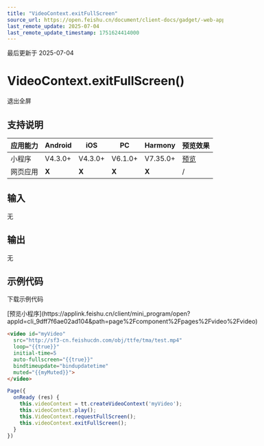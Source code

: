 ```yaml
---
title: "VideoContext.exitFullScreen"
source_url: https://open.feishu.cn/document/client-docs/gadget/-web-app-api/media/video/videocontext/exitfullscreen
last_remote_update: 2025-07-04
last_remote_update_timestamp: 1751624414000
---
```

最后更新于 2025-07-04

# VideoContext.exitFullScreen()

退出全屏

## 支持说明

应用能力 | Android | iOS | PC | Harmony | 预览效果
--- | --- | --- | --- | --- | ---
小程序 | V4.3.0+ | V4.3.0+ | V6.1.0+ | V7.35.0+ | [预览](https://applink.feishu.cn/client/mini_program/open?appId=cli_9dff7f6ae02ad104&path=page%2Fcomponent%2Fpages%2Fvideo%2Fvideo)
网页应用 | **X** | **X** | **X** | **X** | /

## 输入
无

## 输出
无

## 示例代码

<md-download-code href="https://open.feishu.cn/document/uYjL24iN/uYDM04iNwQjL2ADN" mobileDisplay="none">下载示例代码</md-download-code>

<div style="display: flex">
          [预览小程序](https://applink.feishu.cn/client/mini_program/open?appId=cli_9dff7f6ae02ad104&path=page%2Fcomponent%2Fpages%2Fvideo%2Fvideo)

</div> 

```html
<video id="myVideo"
  src="http://sf3-cn.feishucdn.com/obj/ttfe/tma/test.mp4"
  loop="{{true}}"
  initial-time=5
  auto-fullscreen="{{true}}"
  bindtimeupdate="bindupdatetime"
  muted="{{myMuted}}">
</video>
```

```js
Page({
  onReady (res) {
    this.videoContext = tt.createVideoContext('myVideo');
    this.videoContext.play();
    this.VideoContext.requestFullScreen();
    this.videoContext.exitFullScreen();
  }
})
```
